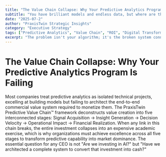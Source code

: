 ```yaml
---
title: "The Value Chain Collapse: Why Your Predictive Analytics Program Is Failing"
subtitle: "You have brilliant models and endless data, but where are the profits?"
date: "2025-07-2"
author: "PraxisTwin Strategic Insights"
category: "Executive Strategy"
tags: ["Predictive Analytics", "Value Chain", "ROI", "Digital Transformation", "Operational Excellence"]
excerpt: "The problem isn't your algorithm; it's the broken system connecting it to your bottom line."
---
```


# The Value Chain Collapse: Why Your Predictive Analytics Program Is Failing

Most companies treat predictive analytics as isolated technical projects, excelling at building models but failing to architect the end-to-end commercial value system required to monetize them. The PraxisTwin Predictive Value Chain™ framework deconstructs value creation into five interconnected stages: Signal Acquisition → Insight Generation → Decision Velocity → Operational Impact → Financial Realization. When any link in this chain breaks, the entire investment collapses into an expensive academic exercise, which is why organizations must achieve excellence across all five stages to transform predictive capability into market dominance. The essential question for any CEO is not "Are we investing in AI?" but "Have we architected a complete system to convert that investment into cash?"
